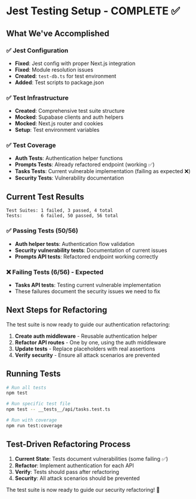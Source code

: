 # Jest Testing Setup - COMPLETE ✅

## What We've Accomplished

### ✅ Jest Configuration

- **Fixed**: Jest config with proper Next.js integration
- **Fixed**: Module resolution issues
- **Created**: `test-db.ts` for test environment
- **Added**: Test scripts to package.json

### ✅ Test Infrastructure

- **Created**: Comprehensive test suite structure
- **Mocked**: Supabase clients and auth helpers
- **Mocked**: Next.js router and cookies
- **Setup**: Test environment variables

### ✅ Test Coverage

- **Auth Tests**: Authentication helper functions
- **Prompts Tests**: Already refactored endpoint (working ✅)
- **Tasks Tests**: Current vulnerable implementation (failing as expected ❌)
- **Security Tests**: Vulnerability documentation

## Current Test Results

```
Test Suites: 1 failed, 3 passed, 4 total
Tests:       6 failed, 50 passed, 56 total
```

### ✅ Passing Tests (50/56)

- **Auth helper tests**: Authentication flow validation
- **Security vulnerability tests**: Documentation of current issues
- **Prompts API tests**: Refactored endpoint working correctly

### ❌ Failing Tests (6/56) - Expected

- **Tasks API tests**: Testing current vulnerable implementation
- These failures document the security issues we need to fix

## Next Steps for Refactoring

The test suite is now ready to guide our authentication refactoring:

1. **Create auth middleware** - Reusable authentication helper
2. **Refactor API routes** - One by one, using the auth middleware
3. **Update tests** - Replace placeholders with real assertions
4. **Verify security** - Ensure all attack scenarios are prevented

## Running Tests

```bash
# Run all tests
npm test

# Run specific test file
npm test -- __tests__/api/tasks.test.ts

# Run with coverage
npm run test:coverage
```

## Test-Driven Refactoring Process

1. **Current State**: Tests document vulnerabilities (some failing ✅)
2. **Refactor**: Implement authentication for each API
3. **Verify**: Tests should pass after refactoring
4. **Security**: All attack scenarios should be prevented

The test suite is now ready to guide our security refactoring! 🎉
